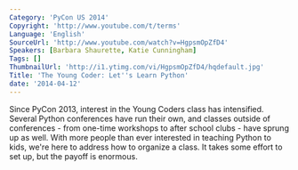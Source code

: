 ```yaml
---
Category: 'PyCon US 2014'
Copyright: 'http://www.youtube.com/t/terms'
Language: 'English'
SourceUrl: 'http://www.youtube.com/watch?v=HgpsmOpZfD4'
Speakers: [Barbara Shaurette, Katie Cunningham]
Tags: []
ThumbnailUrl: 'http://i1.ytimg.com/vi/HgpsmOpZfD4/hqdefault.jpg'
Title: 'The Young Coder: Let''s Learn Python'
date: '2014-04-12'
---
```

Since PyCon 2013, interest in the Young Coders class has intensified. Several Python conferences have run their own, and classes outside of conferences - from one-time workshops to after school clubs - have sprung up as well. With more people than ever interested in teaching Python to kids, we're here to address how to organize a class. It takes some effort to set up, but the payoff is enormous.